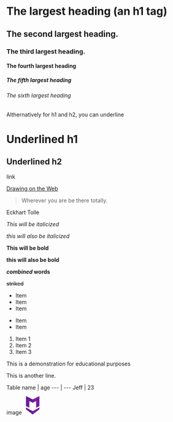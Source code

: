 # The largest heading (an h1 tag)
## The second largest heading.
### The third largest heading.
#### The fourth largest heading
##### The fifth largest heading
###### The sixth largest heading

Althernatively for h1 and h2, you can underline

Underlined h1
=============

Underlined h2
-------------

link

[Drawing on the Web](http://cs.nyu.edu/courses/spring17/CSCI-UA.0380-002/)

> Wherever you are be there totally.

Eckhart Tolle

*This will be italicized*

_this will also be italicized_

**This will be bold**

__this will also be bold__

**_combined_ words**

~~striked~~

* Item
* Item
* Item

- Item
- Item

1. Item 1
2. Item 2
3. Item 3


This is a demonstration for educational purposes

This is another line.

Table
name | age 
--- | --- 
Jeff | 23 

image
![alt text](https://github.com/adam-p/markdown-here/raw/master/src/common/images/icon48.png "Logo Title Text 1")